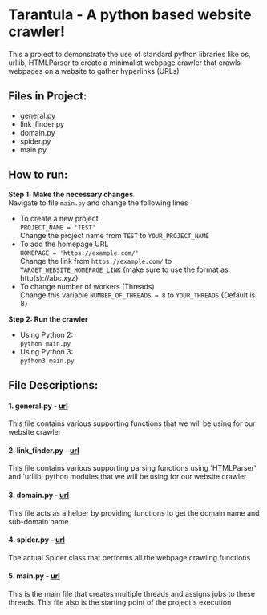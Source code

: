 # Tarantula - A python based website crawler!
This a project to demonstrate the use of standard python libraries like os, urllib, HTMLParser to create a minimalist webpage crawler that crawls webpages on a website to gather hyperlinks (URLs)

## Files in Project:
- general.py<br />
- link_finder.py<br />
- domain.py<br />
- spider.py<br />
- main.py

## How to run:
**Step 1: Make the necessary changes**<br />
Navigate to file `main.py` and change the following lines<br />
- To create a new project<br />
`PROJECT_NAME = 'TEST'`<br />
Change the project name from `TEST` to `YOUR_PROJECT_NAME`<br />
- To add the homepage URL<br />
`HOMEPAGE = 'https://example.com/'`<br />
Change the link from `https://example.com/` to `TARGET_WEBSITE_HOMEPAGE_LINK` {make sure to use the format as http(s)://abc.xyz}<br />
- To change number of workers (Threads)<br />
Change this variable `NUMBER_OF_THREADS = 8` to `YOUR_THREADS` {Default is 8}<br />

**Step 2: Run the crawler**
- Using Python 2:<br />
`python main.py`
- Using Python 3:<br />
`python3 main.py`

## File Descriptions:

#### 1. general.py - [url](./general.py)
This file contains various supporting functions that we will be using for our website crawler

#### 2. link_finder.py - [url](./link_finder.py)
This file contains various supporting parsing functions using 'HTMLParser' and 'urllib' python modules that we will be using for our website crawler

#### 3. domain.py - [url](./domain.py)
This file acts as a helper by providing functions to get the domain name and sub-domain name

#### 4. spider.py - [url](./spider.py)
The actual Spider class that performs all the webpage crawling functions

#### 5. main.py - [url](./main.py)
This is the main file that creates multiple threads and assigns jobs to these threads. This file also is the starting point of the project's execution
